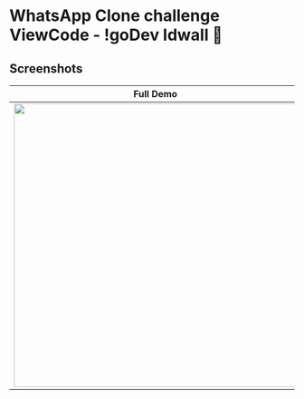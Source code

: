 # WhatsApp Clone challenge ViewCode - !goDev Idwall 🚀



## Screenshots
| Full Demo | Screenshot1 | Screenshot2 |
| :---: | :---: | :---: |
| <img src="https://user-images.githubusercontent.com/29764688/160461264-e949021e-8fd5-424e-b24d-b5a6c34761e2.gif" height=500/> | <img src="https://user-images.githubusercontent.com/29764688/160461340-8cb4e76d-6dad-4aea-a543-798e54843cce.png" height=500/> | <img src="https://user-images.githubusercontent.com/29764688/160461386-03c3dbf0-73ed-4288-9226-df1fe6f73571.png" height=500/> |

